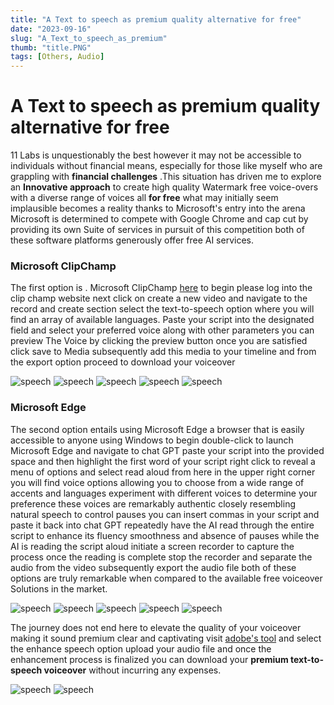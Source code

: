 ```yaml
---
title: "A Text to speech as premium quality alternative for free"
date: "2023-09-16"
slug: "A_Text_to_speech_as_premium"
thumb: "title.PNG"
tags: [Others, Audio]
---
```





# A Text to speech as premium quality alternative for free


11 Labs is unquestionably the best however it may not be accessible to individuals without financial means, especially for those like myself who are grappling with **financial challenges** .This situation has driven me to explore an **Innovative approach** to create high quality Watermark free voice-overs with a diverse range of voices all **for free** what may initially seem implausible becomes a reality thanks to Microsoft's entry into the arena Microsoft is determined to compete with Google Chrome and cap cut by providing its own Suite of services in pursuit of this competition both of these software platforms generously offer free AI services.  

###  Microsoft ClipChamp 
The first option is . Microsoft ClipChamp [here](https://app.clipchamp.com) to begin please log into the clip champ website next click on create a new video and navigate to  the record and create section select the text-to-speech option where you will find an array of available languages.
Paste your script into the designated field and select your preferred voice along with other parameters you can preview The Voice by clicking the preview button once you are satisfied click save to Media subsequently add this media to your timeline and from the export option proceed to download your voiceover 

![speech](/assets/img/1350.png)
![speech](/assets/img/1650.png)
![speech](/assets/img/1950.png)
![speech](/assets/img/2250.png)
![speech](/assets/img/2700.png)


### Microsoft Edge
The second option entails using Microsoft Edge a browser that is easily accessible to anyone using Windows to begin double-click to launch Microsoft Edge and navigate to chat GPT paste your script into the provided space and then highlight the first word of your script right click to reveal a menu of options and select read aloud from here in the upper right corner you will find voice options allowing you to choose from a wide range of accents and languages experiment with different voices to determine your preference these voices are remarkably authentic closely resembling natural speech to control pauses you can insert commas in your script and paste it back into chat GPT repeatedly have the AI read through the entire script to enhance its fluency smoothness and absence of pauses while the AI is reading the script aloud initiate a screen recorder to capture the process once the reading is complete stop the recorder and separate the audio from the video subsequently export the audio file both of these options are truly remarkable when compared to the available free voiceover Solutions in the market. 

![speech](/assets/img/3000.png)
![speech](/assets/img/3450.png)
![speech](/assets/img/3750.png)
![speech](/assets/img/4500.png)
![speech](/assets/img/4950.png)


The journey does not end here to elevate the quality of your voiceover making it sound premium clear and captivating visit [adobe's tool](https://podcast.adobe.com) and select the enhance speech option upload your audio file and once the enhancement process is finalized you can download your **premium text-to-speech voiceover** without incurring any expenses.

![speech](/assets/img/6000.PNG)
![speech](/assets/img/6001.png)